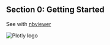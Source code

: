 Section 0: Getting Started
-------------------------------

See with
[nbviewer](http://nbviewer.ipython.org/github/etpinard/plotly-python-doc/tree/master/s0_getting-started/s0_getting-started.ipynb)

![Plotly logo](http://i.imgur.com/4vwuxdJ.png)
